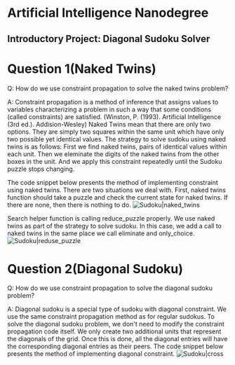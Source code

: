# Artificial Intelligence Nanodegree
## Introductory Project: Diagonal Sudoku Solver
# Question 1(Naked Twins)

Q: How do we use constraint propagation to solve the naked twins problem?

A: Constraint propagation is a method of inference that assigns values to variables characterizing a problem in such a way that some conditions (called constraints) are satisfied. (Winston, P. (1993). Artificial Intelligence (3rd ed.). Addision-Wesley)
Naked Twins mean that there are only two options. They are simply two squares within the same unit which have only two possible yet identical values.
The strategy to solve sudoku using naked twins is as follows: First we find naked twins, pairs of identical values within each unit. Then we eleminate the digits of the naked twins from the other boxes in the unit. And we apply this constraint repeatedly until the Sudoku puzzle stops changing.

The code snippet below presents the method of implementing constraint  using naked twins. There are two situations we deal with.
First, naked twins function should take a puzzle and check the current state for naked twins. If there are none, then there is nothing to do.
![Sudoku|naked_twins](https://cldup.com/ha412JSpuD.png)

Search helper function is calling reduce_puzzle properly. We use naked twins as part of the strategy to solve sudoku. In this case, we add a call to naked twins in the same place we call eliminate and only_choice.
![Sudoku|reduse_puzzle](https://cldup.com/iSW0QZArzV.png)

# Question 2(Diagonal Sudoku)

Q: How do we use constraint propagation to solve the diagonal sudoku problem?

A: Diagonal sudoku is a special type of sudoku with diagonal constraint. We use the same constraint propagation method as for regular sudokus.
To solve the diagonal sudoku problem, we don't need to modify the constraint propagation code itself. 
We only create two additional units that represent the diagonals of the grid. Once this is done, all the diagonal entries will have the corresponding diagonal entries as their peers. 
The code snippet below presents the method of implementing diagonal constraint.
![Sudoku|cross](https://cldup.com/LnAGvyRgxc.png)
